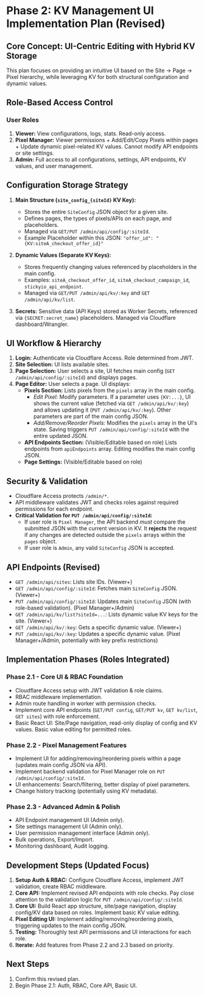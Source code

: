 # Phase 2: KV Management UI Implementation Plan (Revised)

## Core Concept: UI-Centric Editing with Hybrid KV Storage

This plan focuses on providing an intuitive UI based on the Site -> Page -> Pixel hierarchy, while leveraging KV for both structural configuration and dynamic values.

## Role-Based Access Control

### User Roles

1.  **Viewer:** View configurations, logs, stats. Read-only access.
2.  **Pixel Manager:** Viewer permissions + Add/Edit/Copy Pixels within pages + Update dynamic pixel-related KV values. Cannot modify API endpoints or site settings.
3.  **Admin:** Full access to all configurations, settings, API endpoints, KV values, and user management.

## Configuration Storage Strategy

1.  **Main Structure (`site_config_{siteId}` KV Key):**
    *   Stores the entire `SiteConfig` JSON object for a given site.
    *   Defines pages, the types of pixels/APIs on each page, and placeholders.
    *   Managed via `GET/PUT /admin/api/config/:siteId`.
    *   Example Placeholder within this JSON: `"offer_id": "{KV:siteA_checkout_offer_id}"`

2.  **Dynamic Values (Separate KV Keys):**
    *   Stores frequently changing values referenced by placeholders in the main config.
    *   Examples: `siteA_checkout_offer_id`, `siteA_checkout_campaign_id`, `stickyio_api_endpoint`.
    *   Managed via `GET/PUT /admin/api/kv/:key` and `GET /admin/api/kv/list`.

3.  **Secrets:** Sensitive data (API Keys) stored as Worker Secrets, referenced via `{SECRET:secret_name}` placeholders. Managed via Cloudflare dashboard/Wrangler.

## UI Workflow & Hierarchy

1.  **Login:** Authenticate via Cloudflare Access. Role determined from JWT.
2.  **Site Selection:** UI lists available sites.
3.  **Page Selection:** User selects a site, UI fetches main config (`GET /admin/api/config/:siteId`) and displays pages.
4.  **Page Editor:** User selects a page. UI displays:
    *   **Pixels Section:** Lists pixels from the `pixels` array in the main config.
        *   *Edit Pixel:* Modify parameters. If a parameter uses `{KV:...}`, UI shows the current value (fetched via `GET /admin/api/kv/:key`) and allows updating it (`PUT /admin/api/kv/:key`). Other parameters are part of the main config JSON.
        *   *Add/Remove/Reorder Pixels:* Modifies the `pixels` array in the UI's state. Saving triggers `PUT /admin/api/config/:siteId` with the entire updated JSON.
    *   **API Endpoints Section:** (Visible/Editable based on role) Lists endpoints from `apiEndpoints` array. Editing modifies the main config JSON.
    *   **Page Settings:** (Visible/Editable based on role)

## Security & Validation

*   Cloudflare Access protects `/admin/*`.
*   API middleware validates JWT and checks roles against required permissions for each endpoint.
*   **Critical Validation for `PUT /admin/api/config/:siteId`:**
    *   If user role is `Pixel Manager`, the API backend *must* compare the submitted JSON with the current version in KV. It **rejects** the request if any changes are detected outside the `pixels` arrays within the `pages` object.
    *   If user role is `Admin`, any valid `SiteConfig` JSON is accepted.

## API Endpoints (Revised)

*   `GET /admin/api/sites`: Lists site IDs. (Viewer+)
*   `GET /admin/api/config/:siteId`: Fetches main `SiteConfig` JSON. (Viewer+)
*   `PUT /admin/api/config/:siteId`: Updates main `SiteConfig` JSON (with role-based validation). (Pixel Manager+/Admin)
*   `GET /admin/api/kv/list?siteId=...`: Lists dynamic value KV keys for the site. (Viewer+)
*   `GET /admin/api/kv/:key`: Gets a specific dynamic value. (Viewer+)
*   `PUT /admin/api/kv/:key`: Updates a specific dynamic value. (Pixel Manager+/Admin, potentially with key prefix restrictions)

## Implementation Phases (Roles Integrated)

### Phase 2.1 - Core UI & RBAC Foundation
*   Cloudflare Access setup with JWT validation & role claims.
*   RBAC middleware implementation.
*   Admin route handling in worker with permission checks.
*   Implement core API endpoints (`GET/PUT config`, `GET/PUT kv`, `GET kv/list`, `GET sites`) with role enforcement.
*   Basic React UI: Site/Page navigation, read-only display of config and KV values. Basic value editing for permitted roles.

### Phase 2.2 - Pixel Management Features
*   Implement UI for adding/removing/reordering pixels within a page (updates main config JSON via API).
*   Implement backend validation for Pixel Manager role on `PUT /admin/api/config/:siteId`.
*   UI enhancements: Search/filtering, better display of pixel parameters.
*   Change history tracking (potentially using KV metadata).

### Phase 2.3 - Advanced Admin & Polish
*   API Endpoint management UI (Admin only).
*   Site settings management UI (Admin only).
*   User permission management interface (Admin only).
*   Bulk operations, Export/Import.
*   Monitoring dashboard, Audit logging.

## Development Steps (Updated Focus)

1.  **Setup Auth & RBAC:** Configure Cloudflare Access, implement JWT validation, create RBAC middleware.
2.  **Core API:** Implement revised API endpoints with role checks. Pay close attention to the validation logic for `PUT /admin/api/config/:siteId`.
3.  **Core UI:** Build React app structure, site/page navigation, display config/KV data based on roles. Implement basic KV value editing.
4.  **Pixel Editing UI:** Implement adding/removing/reordering pixels, triggering updates to the main config JSON.
5.  **Testing:** Thoroughly test API permissions and UI interactions for each role.
6.  **Iterate:** Add features from Phase 2.2 and 2.3 based on priority.

## Next Steps

1.  Confirm this revised plan.
2.  Begin Phase 2.1: Auth, RBAC, Core API, Basic UI.